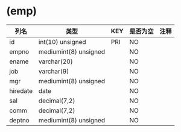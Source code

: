 # (emp)
| 列名   | 类型   | KEY  | 是否为空 | 注释   |
| ---- | ---- | ---- | ---- | ---- |
|id|int(10) unsigned|PRI|NO||
|empno|mediumint(8) unsigned||NO||
|ename|varchar(20)||NO||
|job|varchar(9)||NO||
|mgr|mediumint(8) unsigned||NO||
|hiredate|date||NO||
|sal|decimal(7,2)||NO||
|comm|decimal(7,2)||NO||
|deptno|mediumint(8) unsigned||NO||
